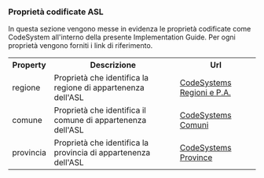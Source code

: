 ### Proprietà codificate ASL

In questa sezione vengono messe in evidenza le proprietà codificate come CodeSystem all'interno della presente Implementation Guide. Per ogni proprietà vengono forniti i link di riferimento.

<table id="dtBasicExample" class="table table-hover table-bordered table-sm" cellspacing="0" width="100%">
    <tr>
        <th>Property</th>
        <th>Descrizione</th>
        <th>Url</th>
    </tr>
    <tr>
        <td>regione</td>
        <td>Proprietà che identifica la regione di appartenenza dell'ASL</td>
        <td><a href="./CodeSystem-minsan-regione.html">CodeSystems Regioni e P.A.</a></td>
    </tr>
    <tr>
        <td>comune</td>
        <td>Proprietà che identifica il comune di appartenenza dell'ASL</td>
        <td><a href="./CodeSystem-istat-comuni.html">CodeSystems Comuni</a></td>
    </tr>
    <tr>
        <td>provincia</td>
        <td>Proprietà che identifica la provincia di appartenenza dell'ASL</td>
        <td><a href="./CodeSystem-province-istat.html">CodeSystems Province</a></td>
    </tr>
</table>